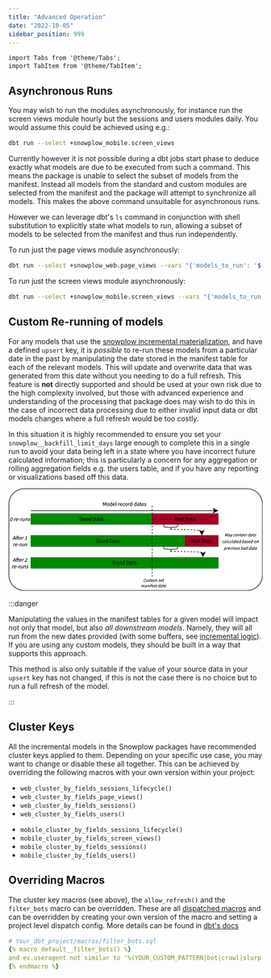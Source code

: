 ```yaml
---
title: "Advanced Operation"
date: "2022-10-05"
sidebar_position: 999
---
```

```mdx-code-block
import Tabs from '@theme/Tabs';
import TabItem from '@theme/TabItem';
```

## Asynchronous Runs

You may wish to run the modules asynchronously, for instance run the screen views module hourly but the sessions and users modules daily. You would assume this could be achieved using e.g.:

```bash
dbt run --select +snowplow_mobile.screen_views
```

Currently however it is not possible during a dbt jobs start phase to deduce exactly what models are due to be executed from such a command. This means the package is unable to select the subset of models from the manifest. Instead all models from the standard and custom modules are selected from the manifest and the package will attempt to synchronize all models. This makes the above command unsuitable for asynchronous runs.

However we can leverage dbt's `ls` command in conjunction with shell substitution to explicitly state what models to run, allowing a subset of models to be selected from the manifest and thus run independently.

<Tabs groupId="dbt-packages">
<TabItem value="web" label="Snowplow Web" default>

To run just the page views module asynchronously:

```bash
dbt run --select +snowplow_web.page_views --vars "{'models_to_run': '$(dbt ls --m  +snowplow_web.page_views --output name)'}"
```

</TabItem>
<TabItem value="mobile" label="Snowplow Mobile">

To run just the screen views module asynchronously:

```bash
dbt run --select +snowplow_mobile.screen_views --vars "{'models_to_run': '$(dbt ls --m  +snowplow_mobile.screen_views --output name)'}"
```

</TabItem>
</Tabs>

## Custom Re-running of models

For any models that use the [snowplow incremental materialization](/docs/modeling-your-data/modeling-your-data-with-dbt/dbt-advanced-usage/dbt-incremental-materialization/index.md), and have a defined `upsert` key, it is *possible* to re-run these models from a particular date in the past by manipulating the date stored in the manifest table for each of the relevant models. This will update and overwrite data that was generated from this date without you needing to do a full refresh. This feature is **not** directly supported and should be used at your own risk due to the high complexity involved, but those with advanced experience and understanding of the processing that package does may wish to do this in the case of incorrect data processing due to either invalid input data or dbt models changes where a full refresh would be too costly.

In this situation it is highly recommended to ensure you set your `snowplow__backfill_limit_days` large enough to complete this in a single run to avoid your data being left in a state where you have incorrect future calculated information; this is particularly a concern for any aggregation or rolling aggregation fields e.g. the users table, and if you have any reporting or visualizations based off this data.

![](images/data_progress_example.drawio.png)

:::danger

Manipulating the values in the manifest tables for a given model will impact not only that model, but also _all downstream models_. Namely, they will all run from the new dates provided (with some buffers, see [incremental logic](/docs/modeling-your-data/modeling-your-data-with-dbt/dbt-advanced-usage/dbt-incremental-logic/index.md)). If you are using any custom models, they should be built in a way that supports this approach.

This method is also only suitable if the value of your source data in your `upsert` key has not changed, if this is not the case there is no choice but to run a full refresh of the model.

:::


## Cluster Keys

All the incremental models in the Snowplow packages have recommended cluster keys applied to them. Depending on your specific use case, you may want to change or disable these all together. This can be achieved by overriding the following macros with your own version within your project:

<Tabs groupId="dbt-packages">
<TabItem value="web" label="Snowplow Web" default>

- `web_cluster_by_fields_sessions_lifecycle()`
- `web_cluster_by_fields_page_views()`
- `web_cluster_by_fields_sessions()`
- `web_cluster_by_fields_users()`


</TabItem>
<TabItem value="mobile" label="Snowplow Mobile">

- `mobile_cluster_by_fields_sessions_lifecycle()`
- `mobile_cluster_by_fields_screen_views()`
- `mobile_cluster_by_fields_sessions()`
- `mobile_cluster_by_fields_users()`

</TabItem>

</Tabs>

## Overriding Macros

The cluster key macros (see above), the `allow_refresh()` and the `filter_bots` macro can be overridden. These are all [dispatched macros](https://docs.getdbt.com/reference/dbt-jinja-functions/dispatch) and can be overridden by creating your own version of the macro and setting a project level dispatch config. More details can be found in [dbt's docs](https://docs.getdbt.com/reference/dbt-jinja-functions/dispatch#overriding-package-macros)

``` yaml
# Your_dbt_project/macros/filter_bots.sql
{% macro default__filter_bots() %}
and ev.useragent not similar to '%(YOUR_CUSTOM_PATTERN|bot|crawl|slurp|spider|archiv|spinn|sniff|seo|audit|survey|pingdom|worm|capture|(browser|screen)shots|analyz|index|thumb|check|facebook|PingdomBot|PhantomJS|YandexBot|Twitterbot|a_archiver|facebookexternalhit|Bingbot|BingPreview|Googlebot|Baiduspider|360(Spider|User-agent)|semalt)%'
{% endmacro %}
```
